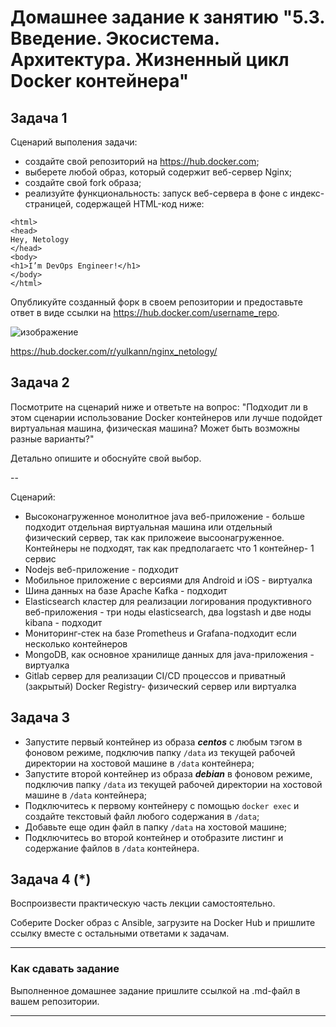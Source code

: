 
# Домашнее задание к занятию "5.3. Введение. Экосистема. Архитектура. Жизненный цикл Docker контейнера"

## Задача 1

Сценарий выполения задачи:

- создайте свой репозиторий на https://hub.docker.com;
- выберете любой образ, который содержит веб-сервер Nginx;
- создайте свой fork образа;
- реализуйте функциональность:
запуск веб-сервера в фоне с индекс-страницей, содержащей HTML-код ниже:
```
<html>
<head>
Hey, Netology
</head>
<body>
<h1>I’m DevOps Engineer!</h1>
</body>
</html>
```
Опубликуйте созданный форк в своем репозитории и предоставьте ответ в виде ссылки на https://hub.docker.com/username_repo.

![изображение](https://user-images.githubusercontent.com/91043924/194444015-ecc9753e-78c7-45a5-bad9-5ee2187fbd45.png)

https://hub.docker.com/r/yulkann/nginx_netology/


## Задача 2

Посмотрите на сценарий ниже и ответьте на вопрос:
"Подходит ли в этом сценарии использование Docker контейнеров или лучше подойдет виртуальная машина, физическая машина? Может быть возможны разные варианты?"

Детально опишите и обоснуйте свой выбор.

--

Сценарий:

- Высоконагруженное монолитное java веб-приложение - больше подходит отдельная виртуальная машина или отдельный физический сервер, так как приложеие высоонагруженное. Контейнеры не подходят, так как предполагаетс что 1 контейнер- 1 сервис
- Nodejs веб-приложение - подходит
- Мобильное приложение c версиями для Android и iOS - виртуалка
- Шина данных на базе Apache Kafka - подходит
- Elasticsearch кластер для реализации логирования продуктивного веб-приложения - три ноды elasticsearch, два logstash и две ноды kibana - подходит
- Мониторинг-стек на базе Prometheus и Grafana-подходит если несколько контейнеров
- MongoDB, как основное хранилище данных для java-приложения - виртуалка
- Gitlab сервер для реализации CI/CD процессов и приватный (закрытый) Docker Registry- физический сервер или виртуалка

## Задача 3

- Запустите первый контейнер из образа ***centos*** c любым тэгом в фоновом режиме, подключив папку ```/data``` из текущей рабочей директории на хостовой машине в ```/data``` контейнера;
- Запустите второй контейнер из образа ***debian*** в фоновом режиме, подключив папку ```/data``` из текущей рабочей директории на хостовой машине в ```/data``` контейнера;
- Подключитесь к первому контейнеру с помощью ```docker exec``` и создайте текстовый файл любого содержания в ```/data```;
- Добавьте еще один файл в папку ```/data``` на хостовой машине;
- Подключитесь во второй контейнер и отобразите листинг и содержание файлов в ```/data``` контейнера.

## Задача 4 (*)

Воспроизвести практическую часть лекции самостоятельно.

Соберите Docker образ с Ansible, загрузите на Docker Hub и пришлите ссылку вместе с остальными ответами к задачам.


---

### Как cдавать задание

Выполненное домашнее задание пришлите ссылкой на .md-файл в вашем репозитории.

---
